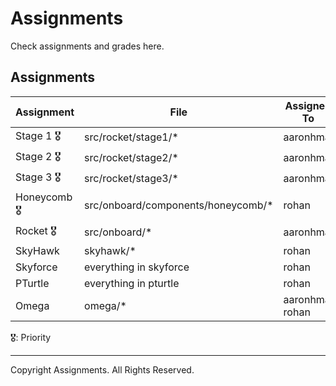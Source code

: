 # Assignments
Check assignments and grades here.

## Assignments
| Assignment   | File                               | Assigned To     |  Completed Grade  |
| ------------ |   -------------                    | -----           | ----              |
| Stage 1 🎖   | src/rocket/stage1/*                | aaronhma        | 1%                |
| Stage 2 🎖   | src/rocket/stage2/*                | aaronhma        | 45%                |
| Stage 3 🎖   | src/rocket/stage3/*                | aaronhma        | 0%                |
| Honeycomb 🎖 | src/onboard/components/honeycomb/* | rohan           | 6%                |
| Rocket  🎖   | src/onboard/*                      | aaronhma        | 2%
| SkyHawk      | skyhawk/*                          | rohan           | 0%                |
| Skyforce     | everything in skyforce             | rohan           | 15%               |
| PTurtle      | everything in pturtle              | rohan           | 100%              |
| Omega        | omega/*                            | aaronhma, rohan | 0%                |

🎖: Priority

---

Copyright Assignments. All Rights Reserved.